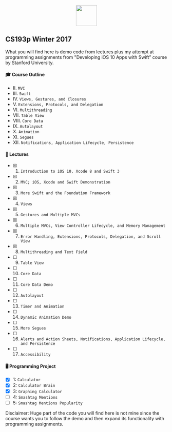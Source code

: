 <p align="center">
    <a href="https://itunes.apple.com/pl/course/developing-ios-10-apps-with-swift/id1198467120">
        <img height=65 src="https://identity.stanford.edu/overview/images/signature/stanford-university.png">
    </a>
</p>

## CS193p Winter 2017

What you will find here is demo code from lectures plus my attempt at programming assignments from "Developing iOS 10 Apps with Swift” course by Stanford University.

#### 🎓 Course Outline
- II. `MVC`
- III. `Swift`
- IV. `Views, Gestures, and Closures`
- V. `Extensions, Protocols, and Delegation`
- VI. `Multithreading`
- VII. `Table View`
- VIII. `Core Data`
- IX. `Autolayout`
- X. `Animation`
- XI. `Segues`
- XII. `Notifications, Application Lifecycle, Persistence`

#### 🎥 Lectures
- [x] 1. `Introduction to iOS 10, Xcode 8 and Swift 3`
- [x] 2. `MVC; iOS, Xcode and Swift Demonstration`
- [x] 3. `More Swift and the Foundation Framework`
- [x] 4. `Views`
- [x] 5. `Gestures and Multiple MVCs`
- [x] 6. `Multiple MVCs, View Controller Lifecycle, and Memory Management`
- [x] 7. `Error Handling, Extensions, Protocols, Delegation, and Scroll View`
- [x] 8. `Multithreading and Text Field`
- [ ] 9. `Table View`
- [ ] 10. `Core Data`
- [ ] 11. `Core Data Demo`
- [ ] 12. `Autolayout`
- [ ] 13. `Timer and Animation`
- [ ] 14. `Dynamic Animation Demo`
- [ ] 15. `More Segues`
- [ ] 16. `Alerts and Action Sheets, Notifications, Application Lifecycle, and Persistence`
- [ ] 17. `Accessibility`

#### 🖥 Programming Project
- [x] 1: `Calculator`
- [x] 2: `Calculator Brain`
- [x] 3: `Graphing Calculator`
- [ ] 4: `Smashtag Mentions`   
- [ ] 5: `Smashtag Mentions Popularity`

Disclaimer: Huge part of the code you will find here is not mine since the course wants you to follow the demo and then expand its functionality with programming assignments.
